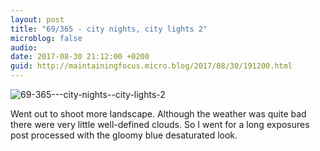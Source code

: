 ```yaml
---
layout: post
title: "69/365 - city nights, city lights 2"
microblog: false
audio: 
date: 2017-08-30 21:12:00 +0200
guid: http://maintainingfocus.micro.blog/2017/08/30/191200.html
---
```

<div class="kg-card-markdown"><p><img src="/wp-content/uploads/2018/04/69-365---city-nights--city-lights-2-1024x683.jpg" alt="69-365---city-nights--city-lights-2"></p>
<p>Went out to shoot more landscape. Although the weather was quite bad there were very little well-defined clouds. So I went for a long exposures post processed with the gloomy blue desaturated look.</p>
</div>
